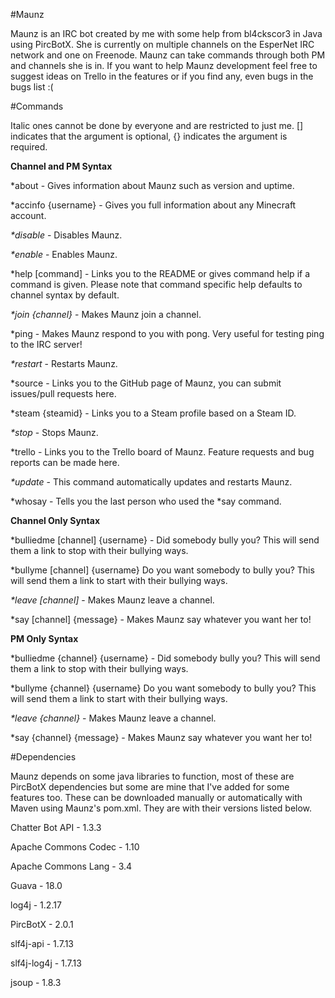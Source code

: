 #Maunz

Maunz is an IRC bot created by me with some help from bl4ckscor3 in Java using PircBotX. She is currently on multiple channels on the EsperNet IRC network and one on Freenode. Maunz can take commands through both PM and channels she is in. If you want to help Maunz development feel free to suggest ideas on Trello in the features or if you find any, even bugs in the bugs list :(

#Commands

Italic ones cannot be done by everyone and are restricted to just me. [] indicates that the argument is optional, {} indicates the argument is required.

__Channel and PM Syntax__
 
*about - Gives information about Maunz such as version and uptime.
 
*accinfo {username} - Gives you full information about any Minecraft account.
 
_*disable_ - Disables Maunz.
 
_*enable_ - Enables Maunz.

*help [command] - Links you to the README or gives command help if a command is given. Please note that command specific help defaults to channel syntax by default.

_*join {channel}_ - Makes Maunz join a channel.

*ping - Makes Maunz respond to you with pong. Very useful for testing ping to the IRC server!

_*restart_ - Restarts Maunz.
 
*source - Links you to the GitHub page of Maunz, you can submit issues/pull requests here.

*steam {steamid} - Links you to a Steam profile based on a Steam ID.

_*stop_ - Stops Maunz.

*trello - Links you to the Trello board of Maunz. Feature requests and bug reports can be made here.

_*update_ - This command automatically updates and restarts Maunz.

*whosay - Tells you the last person who used the *say command.

__Channel Only Syntax__

*bulliedme [channel] {username} - Did somebody bully you? This will send them a link to stop with their bullying ways.

*bullyme [channel] {username} Do you want somebody to bully you? This will send them a link to start with their bullying ways.

_*leave [channel]_ - Makes Maunz leave a channel.

*say [channel] {message} - Makes Maunz say whatever you want her to!

__PM Only Syntax__

*bulliedme {channel} {username} - Did somebody bully you? This will send them a link to stop with their bullying ways.

*bullyme {channel} {username} Do you want somebody to bully you? This will send them a link to start with their bullying ways.

_*leave {channel}_ - Makes Maunz leave a channel.

*say {channel} {message} - Makes Maunz say whatever you want her to!

#Dependencies

Maunz depends on some java libraries to function, most of these are PircBotX dependencies but some are mine that I've added for some features too. These can be downloaded manually or automatically with Maven using Maunz's pom.xml. They are with their versions listed below.

Chatter Bot API - 1.3.3

Apache Commons Codec - 1.10

Apache Commons Lang - 3.4

Guava - 18.0

log4j - 1.2.17

PircBotX - 2.0.1

slf4j-api - 1.7.13

slf4j-log4j - 1.7.13

jsoup - 1.8.3
